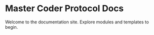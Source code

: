 # Master Coder Protocol Docs

Welcome to the documentation site. Explore modules and templates to begin.
